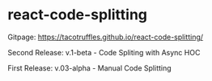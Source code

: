 # react-code-splitting

Gitpage: https://tacotruffles.github.io/react-code-splitting/

Second Release: v.1-beta - Code Spliting with Async HOC

First Release: v.03-alpha - Manual Code Splitting

